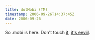 ```yaml
---
title: dotMobi (TM)
timestamp: 2006-09-26T14:37:45Z
date: 2006-09-26
---
```


<p>So .mobi is here. Don't touch <a href="http://pc.mtld.mobi/switched/index.html">it</a>, <a href="http://www.w3.org/DesignIssues/TLD">it's eeviil</a>.</p>
